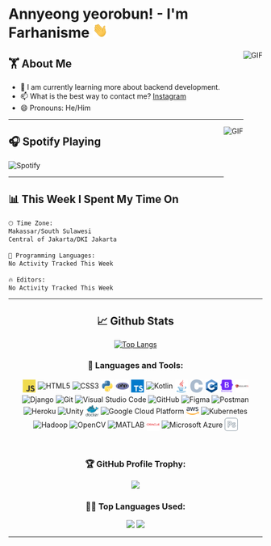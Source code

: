 # Annyeong yeorobun! - I'm Farhanisme <img width="30px" height="30" src="https://github.com/SatYu26/SatYu26/raw/master/Assets/Hi.gif" />

<img align="right" alt="GIF" height="160px" src="https://octodex.github.com/images/daftpunktocat-guy.gif" />

## 🏋 About Me

- 🌱 I am currently learning more about backend development.
- 📫 What is the best way to contact me? [Instagram](https://www.instagram.com/frhanoid?igsh=MXZ2YTQwMG42NnBtZA==)
- 😄 Pronouns: He/Him

---

<img align="right" alt="GIF" height="170px" src="https://media.giphy.com/media/J5B1Y8QZnzXXbLQIBu/giphy.gif" />

## 🎧 Spotify Playing

![Spotify](https://novatorem-kyzbk7wxl-bardiesel.vercel.app/api/spotify)

---

## 📊 **This Week I Spent My Time On** 

```text
🕑︎ Time Zone: 
Makassar/South Sulawesi
Central of Jakarta/DKI Jakarta

💬 Programming Languages: 
No Activity Tracked This Week

🔥 Editors: 
No Activity Tracked This Week
```
---

   
<!-- Skillset Icons -->
<div align="center">

## 📈 Github Stats
[![Top Langs](https://github-readme-stats.vercel.app/api/top-langs/?username=hashfx&theme=react&custom_title=Most-Used-Languages)](https://github.com/hashfx/github-readme-stats)
</div>


<div align="center">

### 🧰 Languages and Tools:
<p align="center">
  <img align="middle" alt="JavaScript" width="26px" src="https://raw.githubusercontent.com/devicons/devicon/master/icons/javascript/javascript-original.svg" />
  <img align="middle" alt="HTML5" width="26px" src="https://github.com/darshanr27/darshanr27/blob/master/Assets/html.png" />
  <img align="middle" alt="CSS3" width="26px" src="https://github.com/darshanr27/darshanr27/blob/master/Assets/css.png" />
  <img align="middle" alt="Python" width="26px" src="https://raw.githubusercontent.com/devicons/devicon/master/icons/python/python-original.svg" />
  <img align="middle" alt="PHP" width="26px" src="https://raw.githubusercontent.com/devicons/devicon/master/icons/php/php-original.svg" />
  <img align="middle" alt="TypeScript" width="26px" src="https://raw.githubusercontent.com/devicons/devicon/master/icons/typescript/typescript-original.svg" />
  <img align="middle" alt="Kotlin" width="26px" src="https://www.vectorlogo.zone/logos/kotlinlang/kotlinlang-icon.svg" />
  <img align="middle" alt="Java" width="26px" src="https://raw.githubusercontent.com/devicons/devicon/master/icons/java/java-original.svg" />
  <img align="middle" alt="C" width="26px" src="https://raw.githubusercontent.com/devicons/devicon/master/icons/c/c-original.svg" />
  <img align="middle" alt="C++" width="26px" src="https://raw.githubusercontent.com/devicons/devicon/master/icons/cplusplus/cplusplus-original.svg" />

  <img align="middle" alt="Bootstrap" width="26px" src="https://raw.githubusercontent.com/devicons/devicon/master/icons/bootstrap/bootstrap-plain-wordmark.svg" />
  <img align="middle" alt="Angular" width="26px" src="https://raw.githubusercontent.com/devicons/devicon/master/icons/angularjs/angularjs-original-wordmark.svg" />
  <img align="middle" alt="Django" width="26px" src="https://img.icons8.com/ios/40/000000/django.png" />

  <img align="middle" alt="Git" width="26px" src="https://www.vectorlogo.zone/logos/git-scm/git-scm-icon.svg" />
  <img align="middle" alt="Visual Studio Code" width="26px" src="https://github.com/darshanr27/darshanr27/blob/master/Assets/visual-studio-code.png" />
  <img align="middle" alt="GitHub" width="26px" src="https://github.com/darshanr27/darshanr27/blob/master/Assets/github.png" />
  <img align="middle" alt="Figma" width="26px" src="https://github.com/darshanr27/darshanr27/blob/master/Assets/figma.png" />
  <img align="middle" alt="Postman" width="26px" src="https://www.vectorlogo.zone/logos/getpostman/getpostman-icon.svg" />
  <img align="middle" alt="Heroku" width="26px" src="https://www.vectorlogo.zone/logos/heroku/heroku-icon.svg" />
  <img align="middle" alt="Unity" width="26px" src="https://www.vectorlogo.zone/logos/unity3d/unity3d-icon.svg" />
  <img align="middle" alt="Docker" width="26px" src="https://raw.githubusercontent.com/devicons/devicon/master/icons/docker/docker-original-wordmark.svg" />
  <img align="middle" alt="Google Cloud Platform" width="26px" src="https://www.vectorlogo.zone/logos/google_cloud/google_cloud-icon.svg" />
  <img align="middle" alt="AWS" width="26px" src="https://raw.githubusercontent.com/devicons/devicon/master/icons/amazonwebservices/amazonwebservices-original-wordmark.svg" />
  <img align="middle" alt="Kubernetes" width="26px" src="https://www.vectorlogo.zone/logos/kubernetes/kubernetes-icon.svg" />
  <img align="middle" alt="Hadoop" width="26px" src="https://www.vectorlogo.zone/logos/apache_hadoop/apache_hadoop-icon.svg" />
  <img align="middle" alt="OpenCV" width="26px" src="https://www.vectorlogo.zone/logos/opencv/opencv-icon.svg" />
  <img align="middle" alt="MATLAB" width="26px" src="https://img.icons8.com/fluency/48/000000/matlab.png" />
  <img align="middle" alt="Oracle" width="26px" src="https://raw.githubusercontent.com/devicons/devicon/master/icons/oracle/oracle-original.svg" />
  <img align="middle" alt="Microsoft Azure" width="26px" src="https://www.vectorlogo.zone/logos/microsoft_azure/microsoft_azure-icon.svg" />
  <img align="middle" alt="Photoshop" width="26px" src="https://raw.githubusercontent.com/devicons/devicon/master/icons/photoshop/photoshop-line.svg" />
</p>

</div>
<br>

<div align="center">

### 🏆 GitHub Profile Trophy:
<a href="https://github.com/ryo-ma/github-profile-trophy">
  <img width=800 src="https://github-profile-trophy.vercel.app/?username=darshanr27&column=8&theme=darkhub&no-frame=true&no-bg=true"/>
</a>

</div>

<div align="center">

### 👨‍💻 Top Languages Used:
![](https://github-profile-summary-cards.vercel.app/api/cards/repos-per-language?username=darshanr27&theme=nord_dark)
![](https://github-profile-summary-cards.vercel.app/api/cards/most-commit-language?username=darshanr27&theme=nord_dark)
 <br>
 <hr>
 <br>

</div>
